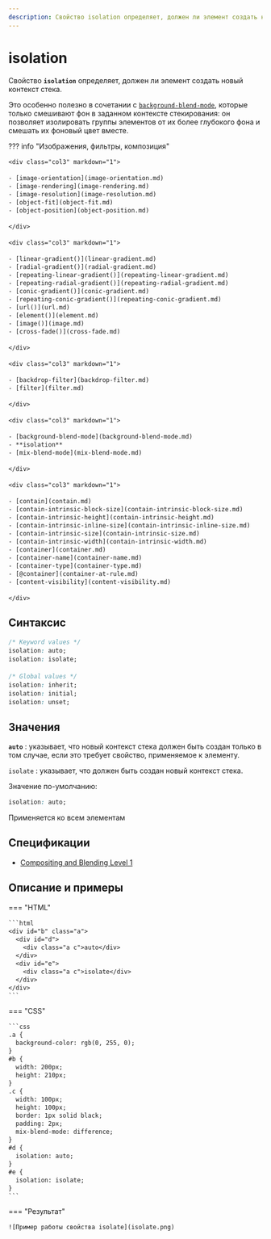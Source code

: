 ```yaml
---
description: Свойство isolation определяет, должен ли элемент создать новый контекст стека
---
```


# isolation

Свойство **`isolation`** определяет, должен ли элемент создать новый контекст стека.

Это особенно полезно в сочетании с [`background-blend-mode`](background-blend-mode.md), которые только смешивают фон в заданном контексте стекирования: он позволяет изолировать группы элементов от их более глубокого фона и смешать их фоновый цвет вместе.

??? info "Изображения, фильтры, композиция"

    <div class="col3" markdown="1">

    - [image-orientation](image-orientation.md)
    - [image-rendering](image-rendering.md)
    - [image-resolution](image-resolution.md)
    - [object-fit](object-fit.md)
    - [object-position](object-position.md)

    </div>

    <div class="col3" markdown="1">

    - [linear-gradient()](linear-gradient.md)
    - [radial-gradient()](radial-gradient.md)
    - [repeating-linear-gradient()](repeating-linear-gradient.md)
    - [repeating-radial-gradient()](repeating-radial-gradient.md)
    - [conic-gradient()](conic-gradient.md)
    - [repeating-conic-gradient()](repeating-conic-gradient.md)
    - [url()](url.md)
    - [element()](element.md)
    - [image()](image.md)
    - [cross-fade()](cross-fade.md)

    </div>

    <div class="col3" markdown="1">

    - [backdrop-filter](backdrop-filter.md)
    - [filter](filter.md)

    </div>

    <div class="col3" markdown="1">

    - [background-blend-mode](background-blend-mode.md)
    - **isolation**
    - [mix-blend-mode](mix-blend-mode.md)

    </div>

    <div class="col3" markdown="1">

    - [contain](contain.md)
    - [contain-intrinsic-block-size](contain-intrinsic-block-size.md)
    - [contain-intrinsic-height](contain-intrinsic-height.md)
    - [contain-intrinsic-inline-size](contain-intrinsic-inline-size.md)
    - [contain-intrinsic-size](contain-intrinsic-size.md)
    - [contain-intrinsic-width](contain-intrinsic-width.md)
    - [container](container.md)
    - [container-name](container-name.md)
    - [container-type](container-type.md)
    - [@container](container-at-rule.md)
    - [content-visibility](content-visibility.md)

    </div>

## Синтаксис

```css
/* Keyword values */
isolation: auto;
isolation: isolate;

/* Global values */
isolation: inherit;
isolation: initial;
isolation: unset;
```

## Значения

**`auto`**
: указывает, что новый контекст стека должен быть создан только в том случае, если это требует свойство, применяемое к элементу.

`isolate`
: указывает, что должен быть создан новый контекст стека.

Значение по-умолчанию:

```css
isolation: auto;
```

Применяется ко всем элементам

## Спецификации

- [Compositing and Blending Level 1](https://drafts.fxtf.org/compositing-1/#isolation)

## Описание и примеры

=== "HTML"

    ```html
    <div id="b" class="a">
      <div id="d">
        <div class="a c">auto</div>
      </div>
      <div id="e">
        <div class="a c">isolate</div>
      </div>
    </div>
    ```

=== "CSS"

    ```css
    .a {
      background-color: rgb(0, 255, 0);
    }
    #b {
      width: 200px;
      height: 210px;
    }
    .c {
      width: 100px;
      height: 100px;
      border: 1px solid black;
      padding: 2px;
      mix-blend-mode: difference;
    }
    #d {
      isolation: auto;
    }
    #e {
      isolation: isolate;
    }
    ```

=== "Результат"

    ![Пример работы свойства isolate](isolate.png)

